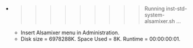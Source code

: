 * >>>>>>>>> Running inst-std-system-alsamixer.sh ...
  * Insert Alsamixer menu in Administration.
  * Disk size = 6978288K. Space Used = 8K. Runtime = 00:00:00:01.
